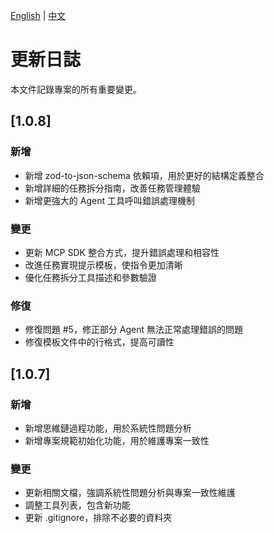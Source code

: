 [English](../../CHANGELOG.md) | [中文](CHANGELOG.md)

# 更新日誌

本文件記錄專案的所有重要變更。

## [1.0.8]

### 新增

- 新增 zod-to-json-schema 依賴項，用於更好的結構定義整合
- 新增詳細的任務拆分指南，改善任務管理體驗
- 新增更強大的 Agent 工具呼叫錯誤處理機制

### 變更

- 更新 MCP SDK 整合方式，提升錯誤處理和相容性
- 改進任務實現提示模板，使指令更加清晰
- 優化任務拆分工具描述和參數驗證

### 修復

- 修復問題 #5，修正部分 Agent 無法正常處理錯誤的問題
- 修復模板文件中的行格式，提高可讀性

## [1.0.7]

### 新增

- 新增思維鏈過程功能，用於系統性問題分析
- 新增專案規範初始化功能，用於維護專案一致性

### 變更

- 更新相關文檔，強調系統性問題分析與專案一致性維護
- 調整工具列表，包含新功能
- 更新 .gitignore，排除不必要的資料夾
